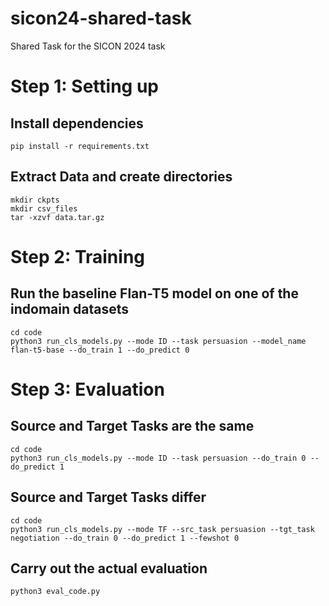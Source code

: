 # sicon24-shared-task
Shared Task for the SICON 2024 task

# Step 1: Setting up

## Install dependencies
```
pip install -r requirements.txt
```
## Extract Data and create directories
```
mkdir ckpts
mkdir csv_files
tar -xzvf data.tar.gz
```

# Step 2: Training

## Run the baseline Flan-T5 model on one of the indomain datasets

```
cd code
python3 run_cls_models.py --mode ID --task persuasion --model_name flan-t5-base --do_train 1 --do_predict 0 
```

# Step 3: Evaluation

## Source and Target Tasks are the same

```
cd code
python3 run_cls_models.py --mode ID --task persuasion --do_train 0 --do_predict 1
```

## Source and Target Tasks differ

```
cd code
python3 run_cls_models.py --mode TF --src_task persuasion --tgt_task negotiation --do_train 0 --do_predict 1 --fewshot 0
```

## Carry out the actual evaluation 

```
python3 eval_code.py 
```
